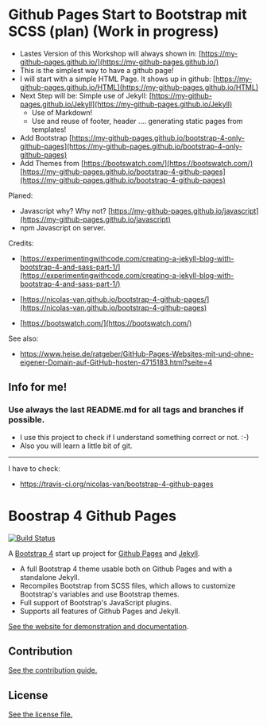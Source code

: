# Github Pages Start to Bootstrap mit SCSS (plan) (Work in progress)
* Lastes Version of this Workshop will always shown in: [https://my-github-pages.github.io/](https://my-github-pages.github.io/)
* This is the simplest way to have a github page! 
* I will start with a simple HTML Page. It shows up in github: [https://my-github-pages.github.io/HTML](https://my-github-pages.github.io/HTML)     
* Next Step will be: Simple use of Jekyll: [https://my-github-pages.github.io/Jekyll](https://my-github-pages.github.io/Jekyll)
  * Use of Markdown!
  * Use and reuse of footer, header .... generating static pages from templates! 
* Add Bootstrap [https://my-github-pages.github.io/bootstrap-4-only-github-pages](https://my-github-pages.github.io/bootstrap-4-only-github-pages)
* Add Themes from [https://bootswatch.com/](https://bootswatch.com/) [https://my-github-pages.github.io/bootstrap-4-github-pages](https://my-github-pages.github.io/bootstrap-4-github-pages)

Planed:
* Javascript why? Why not? [https://my-github-pages.github.io/javascript](https://my-github-pages.github.io/javascript)
* npm Javascript on server.

Credits:
* [https://experimentingwithcode.com/creating-a-jekyll-blog-with-bootstrap-4-and-sass-part-1/](https://experimentingwithcode.com/creating-a-jekyll-blog-with-bootstrap-4-and-sass-part-1/)

* [https://nicolas-van.github.io/bootstrap-4-github-pages/](https://nicolas-van.github.io/bootstrap-4-github-pages)
* [https://bootswatch.com/](https://bootswatch.com/)

See also: 
* https://www.heise.de/ratgeber/GitHub-Pages-Websites-mit-und-ohne-eigener-Domain-auf-GitHub-hosten-4715183.html?seite=4

## Info for me!

### Use always the last README.md for all tags and branches if possible. 
* I use this project to check if I understand something correct or not. :-)
* Also you will learn a little bit of git.

---------- 

I have to check:
* https://travis-ci.org/nicolas-van/bootstrap-4-github-pages

# Boostrap 4 Github Pages

[![Build Status](https://travis-ci.org/nicolas-van/bootstrap-4-github-pages.svg?branch=master)](https://travis-ci.org/nicolas-van/bootstrap-4-github-pages)

A [Bootstrap 4](https://getbootstrap.com/) start up project for [Github Pages](https://pages.github.com/) and [Jekyll](https://jekyllrb.com/).

* A full Bootstrap 4 theme usable both on Github Pages and with a standalone Jekyll.
* Recompiles Bootstrap from SCSS files, which allows to customize Bootstrap's variables and use Bootstrap themes.
* Full support of Bootstrap's JavaScript plugins.
* Supports all features of Github Pages and Jekyll.

[See the website for demonstration and documentation](https://nicolas-van.github.io/bootstrap-4-github-pages/).

## Contribution

[See the contribution guide.](./CONTRIBUTING.md)

## License

[See the license file.](./LICENSE.md)
